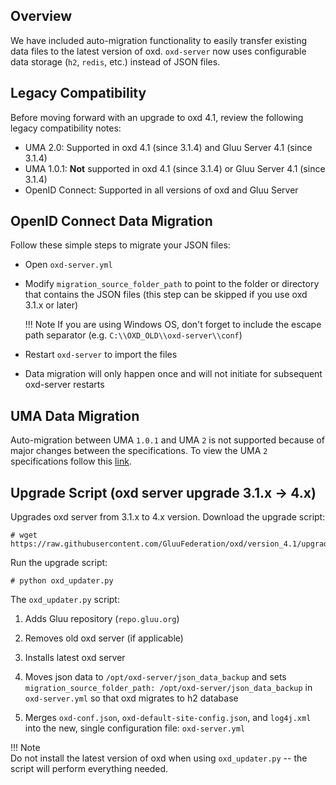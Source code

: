 ## Overview

We have included auto-migration functionality to easily transfer existing data files to the latest version of oxd. `oxd-server` now uses configurable data storage (`h2`, `redis`, etc.) instead of JSON files.

## Legacy Compatibility
Before moving forward with an upgrade to oxd 4.1, review the following legacy compatibility notes:

- UMA 2.0: Supported in oxd 4.1 (since 3.1.4) and Gluu Server 4.1 (since 3.1.4)      
- UMA 1.0.1: **Not** supported in oxd 4.1 (since 3.1.4) or Gluu Server 4.1 (since 3.1.4)    
- OpenID Connect: Supported in all versions of oxd and Gluu Server         

## OpenID Connect Data Migration
Follow these simple steps to migrate your JSON files:

- Open `oxd-server.yml` 
- Modify `migration_source_folder_path` to point to the folder or directory that contains the JSON files (this step can be skipped if you use oxd 3.1.x or later)

    !!! Note 
        If you are using Windows OS, don't forget to include the escape path separator (e.g. `C:\\OXD_OLD\\oxd-server\\conf`)

- Restart `oxd-server` to import the files
- Data migration will only happen once and will not initiate for subsequent oxd-server restarts  

## UMA Data Migration
Auto-migration between UMA `1.0.1` and UMA `2` is not supported because of major changes between the specifications. To view the UMA `2` specifications follow this [link](https://docs.kantarainitiative.org/uma/ed/uma-core-2.0-01.html#without-rpt).

## Upgrade Script (oxd server upgrade 3.1.x -> 4.x)

Upgrades oxd server from 3.1.x to 4.x version. Download the upgrade script:

```
# wget https://raw.githubusercontent.com/GluuFederation/oxd/version_4.1/upgrade/oxd_updater.py
```

Run the upgrade script:

```
# python oxd_updater.py
```

The `oxd_updater.py` script:    

1. Adds Gluu repository (`repo.gluu.org`)       

1. Removes old oxd server (if applicable)       

1. Installs latest oxd server     

1. Moves json data to `/opt/oxd-server/json_data_backup` and sets `migration_source_folder_path: /opt/oxd-server/json_data_backup` in `oxd-server.yml` so that oxd migrates to h2 database       

1. Merges `oxd-conf.json`, `oxd-default-site-config.json`, and `log4j.xml` into the new, single configuration file: `oxd-server.yml`      

!!! Note  
    Do not install the latest version of oxd when using `oxd_updater.py` -- the script will perform everything needed. 
